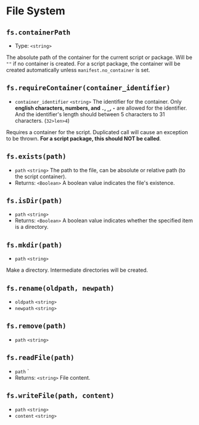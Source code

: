 # File System
## `fs.containerPath`
* Type: `<string>`

The absolute path of the container for the current script or package. Will be `""` if no container is created.
For a script package, the container will be created automatically unless `manifest.no_container` is set.

## `fs.requireContainer(container_identifier)`
* `container_identifier` `<string>` The identifier for the container. Only **english characters, numbers, and `.`, `_`, `-`** are allowed for the identifier. And the identifier's length should between 5 characters to 31 characters. (`32>len>4`)

Requires a container for the script. Duplicated call will cause an exception to be thrown.
**For a script package, this should NOT be called**.

## `fs.exists(path)`
* `path` `<string>` The path to the file, can be absolute or relative path (to the script container).
* Returns: `<Boolean>` A boolean value indicates the file's existence.

## `fs.isDir(path)`
* `path` `<string>`
* Returns: `<Boolean>` A boolean value indicates whether the specified item is a directory.

## `fs.mkdir(path)`
* `path` `<string>`

Make a directory. Intermediate directories will be created.

## `fs.rename(oldpath, newpath)`
* `oldpath` `<string>`
* `newpath` `<string>`

## `fs.remove(path)`
* `path` `<string>`

## `fs.readFile(path)`
* `path` `<string>
* Returns: `<string>` File content.

## `fs.writeFile(path, content)`
* `path` `<string>`
* `content` `<string>`

